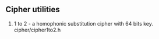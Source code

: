 Cipher utilities
-------------------

1) 1 to 2 - a homophonic substitution cipher with 64 bits key. cipher/cipher1to2.h
